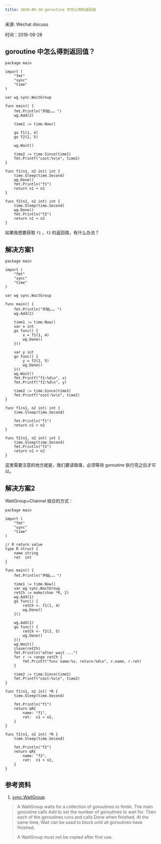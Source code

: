 ```yaml
---
title: 2018-09-28 goroutine 中怎么得到返回值
---
```


来源: Wechat discuss

时间：2018-09-28

## goroutine 中怎么得到返回值？


```golang
package main

import (
	"fmt"
	"sync"
	"time"
)

var wg sync.WaitGroup

func main() {
	fmt.Println("开始。。。")
	wg.Add(2)

	time1 := time.Now()

	go f1(1, 4)
	go f2(2, 5)

	wg.Wait()

	time2 := time.Since(time1)
	fmt.Printf("cost:%v\n", time2)
}

func f1(n1, n2 int) int {
	time.Sleep(time.Second)
	wg.Done()
	fmt.Println("f1")
	return n1 + n2
}

func f2(n1, n2 int) int {
	time.Sleep(time.Second)
	wg.Done()
	fmt.Println("f2")
	return n1 + n2
}
```

如果我想要获取 `f1` ，`f2` 的返回值，有什么办法？

## 解决方案1

```golang
package main

import (
	"fmt"
	"sync"
	"time"
)

var wg sync.WaitGroup

func main() {
	fmt.Println("开始。。。")
	wg.Add(2)

	time1 := time.Now()
	var x int
	go func() {
		x = f1(1, 4)
		wg.Done()
	}()

	var y int
	go func() {
		y = f2(2, 5)
		wg.Done()
	}()
	wg.Wait()
	fmt.Printf("f1:%d\n", x)
	fmt.Printf("f2:%d\n", y)

	time2 := time.Since(time1)
	fmt.Printf("cost:%v\n", time2)
}

func f1(n1, n2 int) int {
	time.Sleep(time.Second)

	fmt.Println("f1")
	return n1 + n2
}

func f2(n1, n2 int) int {
	time.Sleep(time.Second)
	fmt.Println("f2")
	return n1 + n2
}
```

这里需要注意的地方就是，我们要读取值，必须等待 goroutine 执行完之后才可以。

## 解决方案2

WaitGroup+Channel 结合的方式：

```golang
package main

import (
	"fmt"
	"sync"
	"time"
)

// R return value
type R struct {
	name string
	ret  int
}

func main() {
	fmt.Println("开始。。。")

	time1 := time.Now()
	var wg sync.WaitGroup
	retCh := make(chan *R, 2)
	wg.Add(1)
	go func() {
		retCh <- f1(1, 4)
		wg.Done()
	}()

	wg.Add(1)
	go func() {
		retCh <- f2(2, 5)
		wg.Done()
	}()
	wg.Wait()
	close(retCh)
	fmt.Println("after wait ...")
	for r := range retCh {
		fmt.Printf("func name:%s, return:%d\n", r.name, r.ret)
	}

	time2 := time.Since(time1)
	fmt.Printf("cost:%v\n", time2)
}

func f1(n1, n2 int) *R {
	time.Sleep(time.Second)

	fmt.Println("f1")
	return &R{
		name: "f1",
		ret:  n1 + n2,
	}
}

func f2(n1, n2 int) *R {
	time.Sleep(time.Second)

	fmt.Println("f2")
	return &R{
		name: "f2",
		ret:  n1 + n2,
	}
}
```

## 参考资料

1. [sync.WaitGroup](https://golang.org/pkg/sync/#WaitGroup)
>A WaitGroup waits for a collection of goroutines to finish. The main goroutine calls Add to set the number of goroutines to wait for. Then each of the goroutines runs and calls Done when finished. At the same time, Wait can be used to block until all goroutines have finished.

>A WaitGroup must not be copied after first use.
